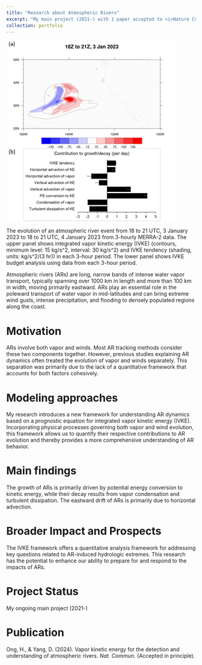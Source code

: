 ```yaml
---
title: "Research about Atmospheric Rivers"
excerpt: "My main project (2021-) with 1 paper accepted to <i>Nature Communications</i><br/><img src='/images/AR_case_study.gif'>"
collection: portfolio
---
```


<img src='/images/AR_case_study.gif'>

The evolution of an atmospheric river event from 18 to 21 UTC, 3 January 2023 to 18 to 21 UTC, 4 January 2023 from 3-hourly MERRA-2 data. The upper panel shows integrated vapor kinetic energy (IVKE) (contours, minimum level: 15 kg/s^2, interval: 30 kg/s^2) and IVKE tendency (shading, units: kg/s^2/(3 hr)) in each 3-hour period. The lower panel shows IVKE budget analysis using data from each 3-hour period.

Atmospheric rivers (ARs) are long, narrow bands of intense water vapor transport, typically spanning over 1000 km in length and more than 100 km in width, moving primarily eastward. ARs play an essential role in the poleward transport of water vapor in mid-latitudes and can bring extreme wind gusts, intense precipitation, and flooding to densely populated regions along the coast.

Motivation
====

ARs involve both vapor and winds. Most AR tracking methods consider these two components together. However, previous studies explaining AR dynamics often treated the evolution of vapor and winds separately. This separation was primarily due to the lack of a quantitative framework that accounts for both factors cohesively.

Modeling approaches
====

My research introduces a new framework for understanding AR dynamics based on a prognostic equation for integrated vapor kinetic energy (IVKE). Incorporating physical processes governing both vapor and wind evolution, this framework allows us to quantify their respective contributions to AR evolution and thereby provides a more comprehensive understanding of AR behavior.

Main findings
====

The growth of ARs is primarily driven by potential energy conversion to kinetic energy, while their decay results from vapor condensation and turbulent dissipation. The eastward drift of ARs is primarily due to horizontal advection.

Broader Impact and Prospects
====

The IVKE framework offers a quantitative analysis framework for addressing key questions related to AR-induced hydrologic extremes. This research has the potential to enhance our ability to prepare for and respond to the impacts of ARs.

Project Status
====

My ongoing main project (2021-)

Publication
====

Ong, H., & Yang, D. (2024). Vapor kinetic energy for the detection and understanding of atmospheric rivers. <i>Nat. Commun.</i> (Accepted in principle).
